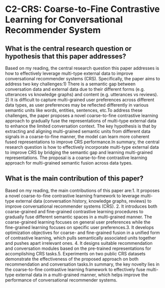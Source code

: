 # C2-CRS: Coarse-to-Fine Contrastive Learning for Conversational   Recommender System

## What is the central research question or hypothesis that this paper addresses?

Based on my reading, the central research question this paper addresses is how to effectively leverage multi-type external data to improve conversational recommender systems (CRS). Specifically, the paper aims to address two key challenges:1) There is a semantic gap between conversation data and external data due to their different forms (e.g. utterances vs knowledge graphs) and content (e.g. utterances vs reviews). 2) It is difficult to capture multi-grained user preferences across different data types, as user preferences may be reflected differently in various semantic units like words, entities, sentences, etc.To address these challenges, the paper proposes a novel coarse-to-fine contrastive learning approach to gradually fuse the representations of multi-type external data to enhance the limited conversation context. The key hypothesis is that by extracting and aligning multi-grained semantic units from different data signals in a coarse-to-fine manner, the model can learn more coherent fused representations to improve CRS performance.In summary, the central research question is how to effectively incorporate multi-type external data to improve CRS by bridging the semantic gap and learning multi-grained representations. The proposal is a coarse-to-fine contrastive learning approach for multi-grained semantic fusion across data types.


## What is the main contribution of this paper?

Based on my reading, the main contributions of this paper are:1. It proposes a novel coarse-to-fine contrastive learning framework to leverage multi-type external data (conversation history, knowledge graphs, reviews) to improve conversational recommender systems (CRS). 2. It introduces both coarse-grained and fine-grained contrastive learning procedures to gradually fuse different semantic spaces in a multi-grained manner. The coarse-grained learning focuses on general user preferences while the fine-grained learning focuses on specific user preferences.3. It develops optimization objectives for coarse- and fine-grained fusion in a unified form of contrastive learning, which pulls semantically associated units together and pushes apart irrelevant ones. 4. It designs suitable recommendation and conversation modules based on the pre-trained representations for accomplishing CRS tasks.5. Experiments on two public CRS datasets demonstrate the effectiveness of the proposed approach on both recommendation and conversation tasks.In summary, the key novelty lies in the coarse-to-fine contrastive learning framework to effectively fuse multi-type external data in a multi-grained manner, which helps improve the performance of conversational recommender systems.
